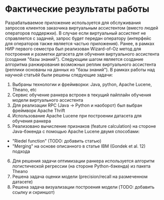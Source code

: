 # Фактические результаты работы
Разрабатываемое приложение используется для обслуживания запросов клиентов заказчика виртуальным ассистентом 
(вместо людей операторов поддержки). В случае если виртуальный ассистент не справляется с задачей, запрос будет передан оператору
(интерфейс для операторов также является частью приложения). Ранее, в рамках НИР первого семестра был реализован Wizard-of-Oz метод
для построения и разметки датасета для обучения виртуального ассистента (создания "базы знаний"). Следующим шагом является создание 
алгоритма ранжирования возможных реплик виртуального ассистента (реплики основаны на данных из "базы знаний").
В рамках работы над научной статьёй были решены следующие задачи:  
1. Выбраны технологии и фреймворки: Java, python, Apache Lucene, Theano, etc  
2. Сервис обучение ранкера встроен в текущий пайплайн обучения модели виртуального ассистента  
3. Для реализации RPC (Java -> Python и наоборот) был выбран фреймворк Apache Thrift  
4. Использование Apache Lucene при построении датасета для обучения ранкера
5. Реализовано вычисление признаков (feature calculation) на стороне Java-бэкенда с помощью Apache Lucene двумя способами:
+ "Riedel function" (TODO: добавить статью)
+ "Merging" на основе описанного в статье IBM (Gondek et al. 12) подхода
6. Для решения задачи оптимизации ранкера используется алгоритм логистической регрессии (на стороне Python-бэкенда) из пакета Theano  
7. Решена задача оценки модели (precision/recall на размеченном датасете)
8. Решена задача визуализации построения модели (TODO: добавить ссылку и скриншот)
